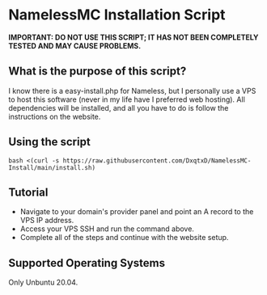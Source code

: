 # NamelessMC Installation Script

**IMPORTANT: DO NOT USE THIS SCRIPT; IT HAS NOT BEEN COMPLETELY TESTED AND MAY CAUSE PROBLEMS.**

## What is the purpose of this script?
I know there is a easy-install.php for Nameless, but I personally use a VPS to host this software (never in my life have I preferred web hosting). 
All dependencies will be installed, and all you have to do is follow the instructions on the website.

## Using the script
```
bash <(curl -s https://raw.githubusercontent.com/DxqtxD/NamelessMC-Install/main/install.sh)
```
## Tutorial
- Navigate to your domain's provider panel and point an A record to the VPS IP address.
- Access your VPS SSH and run the command above.
- Complete all of the steps and continue with the website setup.

## Supported Operating Systems

Only Unbuntu 20.04.
